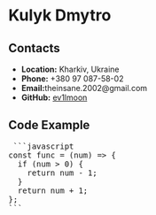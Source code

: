 <h1 id="kulyk_dmytro"><strong>Kulyk Dmytro</strong></h1>
<h2 id="contacts"><strong>Contacts</strong></h2>
<ul>
  <li><strong>Location:</strong> Kharkiv, Ukraine</li>
  <li><strong>Phone:</strong> +380 97 087-58-02</li>
  <li><strong>Email:</strong>theinsane.2002@gmail.com</li>
  <li><strong>GitHub:</strong> <a href="https://github.com/ev1lmoon">ev1lmoon</a></li>
</ul>
<h2 id="code-example"><strong>Code Example</strong></h2>
<pre> ```javascript
const func = (num) => {
  if (num > 0) {
    return num - 1;
  }
  return num + 1;
};
```
</pre>
